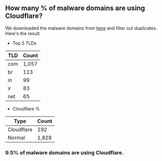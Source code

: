 ## How many % of malware domains are using Cloudflare?


We downloaded the malware domains from [here](https://urlhaus.abuse.ch) and filter out duplicates.
Here's the result.


[//]: # (start replacement)


- Top 5 TLDs

| TLD | Count |
| --- | --- |
| com | 1,057 |
| br | 113 |
| in | 99 |
| ir | 83 |
| net | 65 |


- Cloudflare %

| Type | Count |
| --- | --- |
| Cloudflare | 192 |
| Normal | 1,828 |


### 9.5% of malware domains are using Cloudflare.